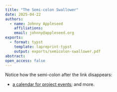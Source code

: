 ```yaml
---
title: "The Semi-colon Swallower"
date: 2025-04-22
authors:
  - name: Johnny Appleseed
    affiliations:
    email: johnny@appleseed.org
exports:
  - format: typst
    template: lapreprint-typst
    output: exports/semicolon-swallower.pdf
abstract: 
open_access: false
---
```


Notice how the semi-colon after the link disappears:

- [a calendar for project events](https://tools.scientific-python.org/community/); and more.
